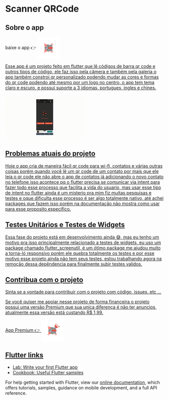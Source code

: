 # Scanner QRCode


## Sobre o app
baixe o app 👉 <a href="https://play.google.com/store/apps/details?id=com.scannerqrcode" target="_blank"> <img align="center" height="70" width="70" src="assets/splash/splash.png">
<a href=#>
  
Esse app é um projeto feito em flutter que lê códigos de barra qr code e outros tipos de código, ele faz isso pela câmera e também pela galeria o app também constroi qr personalizado podendo mudar as cores e formas do qr code podendo até mesmo por um logo no centro, o app tem tema claro e escuro, e possui suporte a 3 idiomas, portugues, ingles e chines.

<img src="assets/readme/demo.gif">

## Problemas atuais do projeto
Hoje o app cria de maneira fácil qr code para wi-fi, contatos e várias outras coisas porém quando você  lê um qr code de um contato por mais que ele leia o qr code ele não abre o app de contatos já adicionando o novo contato no telefone isso acontece pq o flutter precisa se comunicar via intent para fazer todo esse processo que facilita a vida do usuario, mas usar esse tipo de intent no flutter ainda é um misterio pra mim fiz muitas pesquisas e testes e oque dificulta esse processo é ser algo totalmente nativo, até achei packages que fazem isso porém na documentação não mostra como usar para esse proposito especifico.

## Testes Unitários e Testes de Widgets
Essa fase do projeto está em desenvolvimento ainda 😅, mas eu tenho um motivo pra isso principalmente relacionado a testes de widgets, eu uso um package chamado flutter_screenutil, é um ótimo package me ajudou muito a torna-ló responsivo porém ele quebra totalmente os testes e por esse motivo esse projeto ainda não tem seus testes, estou trabalhando agora na remoção dessa depêndencia para finalmente subir testes validos.

## Contribua com o projeto

Sinta se a vontade para contribuir com o projeto com código, issues, etc ...

Se você quiser me apoiar nesse projeto de forma financeira o projeto possui uma versão Premium que sua unica diferença é não ter anuncios, atualmente essa versão está custando R$ 1,99.


App Premium 👉 <a href="https://play.google.com/store/apps/details?id=com.scannerqrcode_premium" target="_blank"> <img align="center" height="70" width="70" src="https://github.com/viniciusddrft/Scanner-QRCode-Premium/blob/main/assets/splash/splash.png">
<a href=#>

  ##  Flutter links
- [Lab: Write your first Flutter app](https://flutter.dev/docs/get-started/codelab)
- [Cookbook: Useful Flutter samples](https://flutter.dev/docs/cookbook)

For help getting started with Flutter, view our
[online documentation](https://flutter.dev/docs), which offers tutorials,
samples, guidance on mobile development, and a full API reference.
